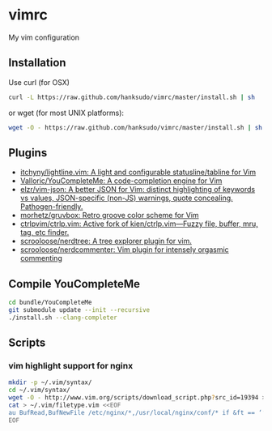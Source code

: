 # vimrc

My vim configuration

## Installation

Use curl (for OSX)
```bash
curl -L https://raw.github.com/hanksudo/vimrc/master/install.sh | sh
```

or wget (for most UNIX platforms):
```bash
wget -O - https://raw.github.com/hanksudo/vimrc/master/install.sh | sh
```

## Plugins

- [itchyny/lightline.vim: A light and configurable statusline/tabline for Vim](https://github.com/itchyny/lightline.vim)
- [Valloric/YouCompleteMe: A code-completion engine for Vim](https://github.com/Valloric/YouCompleteMe)
- [elzr/vim-json: A better JSON for Vim: distinct highlighting of keywords vs values, JSON-specific (non-JS) warnings, quote concealing. Pathogen-friendly.](https://github.com/elzr/vim-json)
- [morhetz/gruvbox: Retro groove color scheme for Vim](https://github.com/morhetz/gruvbox)
- [ctrlpvim/ctrlp.vim: Active fork of kien/ctrlp.vim—Fuzzy file, buffer, mru, tag, etc finder.](https://github.com/ctrlpvim/ctrlp.vim)
- [scrooloose/nerdtree: A tree explorer plugin for vim.](https://github.com/scrooloose/nerdtree)
- [scrooloose/nerdcommenter: Vim plugin for intensely orgasmic commenting](https://github.com/scrooloose/nerdcommenter)

## Compile YouCompleteMe

```bash
cd bundle/YouCompleteMe
git submodule update --init --recursive
./install.sh --clang-completer
```

## Scripts

### vim highlight support for nginx

```bash
mkdir -p ~/.vim/syntax/
cd ~/.vim/syntax/
wget -O - http://www.vim.org/scripts/download_script.php?src_id=19394 > nginx.vim
cat > ~/.vim/filetype.vim <<EOF
au BufRead,BufNewFile /etc/nginx/*,/usr/local/nginx/conf/* if &ft == ‘’ | setfiletype nginx | endif
EOF
``` 
